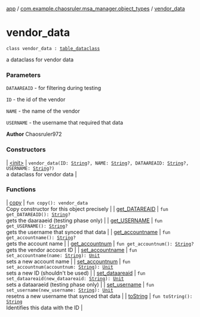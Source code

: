 [app](../../index.md) / [com.example.chaosruler.msa_manager.object_types](../index.md) / [vendor_data](.)

# vendor_data

`class vendor_data : `[`table_dataclass`](../../com.example.chaosruler.msa_manager.abstraction_classes/table_dataclass/index.md)

a dataclass for vendor data

### Parameters

`DATAAREAID` - for filtering during testing

`ID` - the id of the vendor

`NAME` - the name of the vendor

`USERNAME` - the username that required that data

**Author**
Chaosruler972

### Constructors

| [&lt;init&gt;](-init-.md) | `vendor_data(ID: `[`String`](https://kotlinlang.org/api/latest/jvm/stdlib/kotlin/-string/index.html)`?, NAME: `[`String`](https://kotlinlang.org/api/latest/jvm/stdlib/kotlin/-string/index.html)`?, DATAAREAID: `[`String`](https://kotlinlang.org/api/latest/jvm/stdlib/kotlin/-string/index.html)`?, USERNAME: `[`String`](https://kotlinlang.org/api/latest/jvm/stdlib/kotlin/-string/index.html)`?)`<br>a dataclass for vendor data |

### Functions

| [copy](copy.md) | `fun copy(): vendor_data`<br>Copy constructor for this object precisely |
| [get_DATAREAID](get_-d-a-t-a-r-e-a-i-d.md) | `fun get_DATAREAID(): `[`String`](https://kotlinlang.org/api/latest/jvm/stdlib/kotlin/-string/index.html)`?`<br>gets the daaraaeid (testing phase only) |
| [get_USERNAME](get_-u-s-e-r-n-a-m-e.md) | `fun get_USERNAME(): `[`String`](https://kotlinlang.org/api/latest/jvm/stdlib/kotlin/-string/index.html)`?`<br>gets the username that synced that data |
| [get_accountname](get_accountname.md) | `fun get_accountname(): `[`String`](https://kotlinlang.org/api/latest/jvm/stdlib/kotlin/-string/index.html)`?`<br>gets the account name |
| [get_accountnum](get_accountnum.md) | `fun get_accountnum(): `[`String`](https://kotlinlang.org/api/latest/jvm/stdlib/kotlin/-string/index.html)`?`<br>gets the vendor account ID |
| [set_accountname](set_accountname.md) | `fun set_accountname(name: `[`String`](https://kotlinlang.org/api/latest/jvm/stdlib/kotlin/-string/index.html)`): `[`Unit`](https://kotlinlang.org/api/latest/jvm/stdlib/kotlin/-unit/index.html)<br>sets a new account name |
| [set_accountnum](set_accountnum.md) | `fun set_accountnum(accountnum: `[`String`](https://kotlinlang.org/api/latest/jvm/stdlib/kotlin/-string/index.html)`): `[`Unit`](https://kotlinlang.org/api/latest/jvm/stdlib/kotlin/-unit/index.html)<br>sets a new ID (shouldn't be used) |
| [set_dataareaid](set_dataareaid.md) | `fun set_dataareaid(new_dataareaid: `[`String`](https://kotlinlang.org/api/latest/jvm/stdlib/kotlin/-string/index.html)`): `[`Unit`](https://kotlinlang.org/api/latest/jvm/stdlib/kotlin/-unit/index.html)<br>sets a dataaraeid (testing phase only) |
| [set_username](set_username.md) | `fun set_username(new_username: `[`String`](https://kotlinlang.org/api/latest/jvm/stdlib/kotlin/-string/index.html)`): `[`Unit`](https://kotlinlang.org/api/latest/jvm/stdlib/kotlin/-unit/index.html)<br>resetns a new username that synced that data |
| [toString](to-string.md) | `fun toString(): `[`String`](https://kotlinlang.org/api/latest/jvm/stdlib/kotlin/-string/index.html)<br>Identifies this data with the ID |

